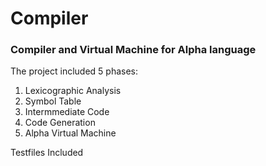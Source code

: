 # Compiler

### Compiler and Virtual Machine for Alpha language

The project included 5 phases:

1. Lexicographic Analysis
2. Symbol Table
3. Intermmediate Code
4. Code Generation
5. Alpha Virtual Machine

Testfiles Included
